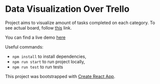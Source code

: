 # Data Visualization Over Trello

Project aims to visualize amount of tasks completed on each category. To see actual board, follow [this](https://trello.com/b/KlLdup7o/ugurcan-sengit-apprenticeship-board) link.

You can find a live demo [here](https://gracious-booth-c323f1.netlify.com/)

Useful commands:

- `npm install` to install dependencies,
- `npm run start` to run project locally,
- `npm run test` to run tests

This project was bootstrapped with [Create React App](https://github.com/facebookincubator/create-react-app).